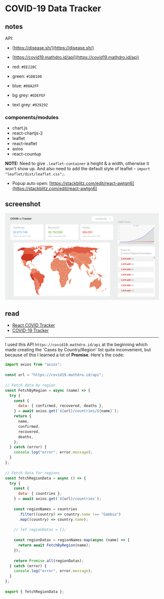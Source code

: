 # COVID-19 Data Tracker

## notes

API:

- [https://disease.sh/](https://disease.sh/)
- [https://covid19.mathdro.id/api](https://covid19.mathdro.id/api)

- red: `#EE220C`
- green: `#1DB100`
- blue: `#00A2FF`
- bg grey: `#EDEFEF`
- text grey: `#929292`

### components/modules

- chart.js
- react-chartjs-2
- leaflet
- react-leaflet
- axios
- react-countup

**NOTE:** Need to give `.leaflet-container` a height & a width, otherwise it won't show up. And also need to add the default style of leaflet - `import "leaflet/dist/leaflet.css";`.

- Popup auto open: [https://stackblitz.com/edit/react-awtgn6](https://stackblitz.com/edit/react-awtgn6)

## screenshot

![screenshot](./src/images/screenshot.jpeg)

## read

- [React COVID Tracker](https://github.com/CleverProgrammers/react-covid-tracker)
- [COVID-19 Tracker](https://github.com/cyishere/covid-19-tracker)

---

I used this API `https://covid19.mathdro.id/api` at the beginning which made creating the 'Cases by Country/Region' list quite inconvenient, but because of this I learned a lot of **Promise**. Here's the code:

```js
import axios from "axios";

const url = "https://covid19.mathdro.id/api";

// Fetch data by region
const FetchByRegion = async (name) => {
  try {
    const {
      data: { confirmed, recovered, deaths },
    } = await axios.get(`${url}/countries/${name}`);
    return {
      name,
      confirmed,
      recovered,
      deaths,
    };
  } catch (error) {
    console.log("error", error.message);
  }
};

// Fetch data for regions
const fetchRegionData = async () => {
  try {
    const {
      data: { countries },
    } = await axios.get(`${url}/countries`);

    const regionNames = countries
      .filter((country) => country.name !== "Gambia")
      .map((country) => country.name);

    // let regionDatas = [];

    const regionDatas = regionNames.map(async (name) => {
      return await FetchByRegion(name);
    });

    return Promise.all(regionDatas);
  } catch (error) {
    console.log("error", error.message);
  }
};

export { fetchRegionData };
```
